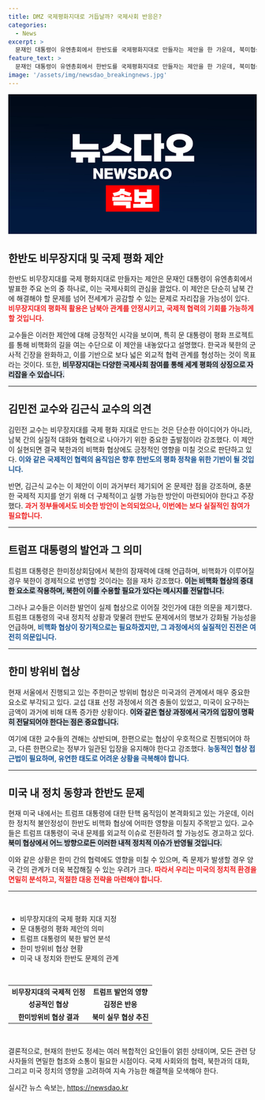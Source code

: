 ```yaml
---
title: DMZ 국제평화지대로 거듭날까? 국제사회 반응은?
categories:
  - News
excerpt: >
  문재인 대통령이 유엔총회에서 한반도를 국제평화지대로 만들자는 제안을 한 가운데, 북미협상과 트럼프 대통령의 탄핵 위기가 맞물리며 한반도 정세가 요동치고 있다. 3차 북미정상회담 가능성도 제기되지만, 국내 정치 상황이 협상에 미칠 영향을 예의주시해야 할 시점이다.
feature_text: >
  문재인 대통령이 유엔총회에서 한반도를 국제평화지대로 만들자는 제안을 한 가운데, 북미협상과 트럼프 대통령의 탄핵 위기가 맞물리며 한반도 정세가 요동치고 있다. 3차 북미정상회담 가능성도 제기되지만, 국내 정치 상황이 협상에 미칠 영향을 예의주시해야 할 시점이다.
image: '/assets/img/newsdao_breakingnews.jpg'
---
```


<p><img src="/assets/img/newsdao_breakingnews.jpg" alt="ranknews 속보" /></p>

<h2 data-ke-size="size26">한반도 비무장지대 및 국제 평화 제안</h2>

<p data-ke-size="size16">한반도 비무장지대를 국제 평화지대로 만들자는 제안은 문재인 대통령이 유엔총회에서 발표한 주요 논의 중 하나로, 이는 국제사회의 관심을 끌었다. 이 제안은 단순히 남북 간에 해결해야 할 문제를 넘어 전세계가 공감할 수 있는 문제로 자리잡을 가능성이 있다. <b><span style="color: #ee2323;">비무장지대의 평화적 활용은 남북아 관계를 안정시키고, 국제적 협력의 기회를 가능하게 할 것입니다.</span></b></p>

<p data-ke-size="size16">교수들은 이러한 제안에 대해 긍정적인 시각을 보이며, 특히 문 대통령이 평화 프로젝트를 통해 비핵화의 길을 여는 수단으로 이 제안을 내놓았다고 설명했다. 한국과 북한의 군사적 긴장을 완화하고, 이를 기반으로 보다 넓은 외교적 협력 관계를 형성하는 것이 목표라는 것이다. 또한, <b><span style="background-color: #21538527;">비무장지대는 다양한 국제사회 참여를 통해 세계 평화의 상징으로 자리잡을 수 있습니다.</span></b></p>

<hr />

<h2 data-ke-size="size26">김민전 교수와 김근식 교수의 의견</h2>

<p data-ke-size="size16">김민전 교수는 비무장지대를 국제 평화 지대로 만드는 것은 단순한 아이디어가 아니라, 남북 간의 실질적 대화와 협력으로 나아가기 위한 중요한 출발점이라 강조했다. 이 제안이 실현되면 결국 북한과의 비핵화 협상에도 긍정적인 영향을 미칠 것으로 판단하고 있다. <b><span style="color: #1a5490;">이와 같은 국제적인 협력의 움직임은 향후 한반도의 평화 정착을 위한 기반이 될 것입니다.</span></b></p>

<p data-ke-size="size16">반면, 김근식 교수는 이 제안이 이미 과거부터 제기되어 온 문제란 점을 강조하며, 충분한 국제적 지지를 얻기 위해 더 구체적이고 실행 가능한 방안이 마련되어야 한다고 주장했다. <b><span style="color: #ee2323;">과거 정부들에서도 비슷한 방안이 논의되었으나, 이번에는 보다 실질적인 참여가 필요합니다.</span></b></p>

<hr />

<h2 data-ke-size="size26">트럼프 대통령의 발언과 그 의미</h2>

<p data-ke-size="size16">트럼프 대통령은 한미정상회담에서 북한의 잠재력에 대해 언급하며, 비핵화가 이루어질 경우 북한이 경제적으로 번영할 것이라는 점을 재차 강조했다. <b><span style="background-color: #21538527;">이는 비핵화 협상의 중대한 요소로 작용하며, 북한이 이를 수용할 필요가 있다는 메시지를 전달합니다.</span></b></p>

<p data-ke-size="size16">그러나 교수들은 이러한 발언이 실제 협상으로 이어질 것인가에 대한 의문을 제기했다. 트럼프 대통령의 국내 정치적 상황과 맞물려 한반도 문제에서의 행보가 강화될 가능성을 언급하며, <b><span style="color: #1a5490;">비핵화 협상이 장기적으로는 필요하겠지만, 그 과정에서의 실질적인 진전은 여전히 의문입니다.</span></b></p>

<hr />

<h2 data-ke-size="size26">한미 방위비 협상</h2>

<p data-ke-size="size16">현재 서울에서 진행되고 있는 주한미군 방위비 협상은 미국과의 관계에서 매우 중요한 요소로 부각되고 있다. 교섭 대표 선정 과정에서 의견 충돌이 있었고, 미국이 요구하는 금액이 과거에 비해 대폭 증가한 상황이다. <b><span style="background-color: #21538527;">이와 같은 협상 과정에서 국가의 입장이 명확히 전달되어야 한다는 점은 중요합니다.</span></b></p>

<p data-ke-size="size16">여기에 대한 교수들의 견해는 상반되며, 한편으로는 협상이 우호적으로 진행되어야 하고, 다른 한편으로는 정부가 일관된 입장을 유지해야 한다고 강조했다. <b><span style="color: #1a5490;">능동적인 협상 접근법이 필요하며, 유연한 태도로 어려운 상황을 극복해야 합니다.</span></b></p>

<hr />

<h2 data-ke-size="size26">미국 내 정치 동향과 한반도 문제</h2>

<p data-ke-size="size16">현재 미국 내에서는 트럼프 대통령에 대한 탄핵 움직임이 본격화되고 있는 가운데, 이러한 정치적 불안정성이 한반도 비핵화 협상에 어떠한 영향을 미칠지 주목받고 있다. 교수들은 트럼프 대통령이 국내 문제를 외교적 이슈로 전환하려 할 가능성도 경고하고 있다. <b><span style="background-color: #21538527;">북미 협상에서 어느 방향으로든 이러한 내적 정치적 이슈가 반영될 것입니다.</span></b></p>

<p data-ke-size="size16">이와 같은 상황은 한미 간의 협력에도 영향을 미칠 수 있으며, 즉 문제가 발생할 경우 양국 간의 관계가 더욱 복잡해질 수 있는 우려가 크다. <b><span style="color: #ee2323;">따라서 우리는 미국의 정치적 환경을 면밀히 분석하고, 적절한 대응 전략을 마련해야 합니다.</span></b></p>

<hr />

<p data-ke-size="size16">&nbsp;</p>

<ul>
    <li>비무장지대의 국제 평화 지대 지정</li>
    <li>문 대통령의 평화 제안의 의미</li>
    <li>트럼프 대통령의 북한 발언 분석</li>
    <li>한미 방위비 협상 현황</li>
    <li>미국 내 정치와 한반도 문제의 관계</li>
</ul>

<p data-ke-size="size16">&nbsp;</p>

<table>
    <tr>
        <td style="text-align: center; height: 17px;"><b>비무장지대의 국제적 인정</b></td>
        <td style="text-align: center; height: 17px;"><b>트럼프 발언의 영향</b></td>
    </tr>
    <tr>
        <td style="text-align: center; height: 17px;"><b>성공적인 협상</b></td>
        <td style="text-align: center; height: 17px;"><b>김정은 반응</b></td>
    </tr>
    <tr>
        <td style="text-align: center; height: 17px;"><b>한미방위비 협상 결과</b></td>
        <td style="text-align: center; height: 17px;"><b>북미 실무 협상 추진</b></td>
    </tr>
</table>

<p data-ke-size="size16">&nbsp;</p> 

<p data-ke-size="size16">결론적으로, 현재의 한반도 정세는 여러 복합적인 요인들이 얽힌 상태이며, 모든 관련 당사자들의 면밀한 협조와 소통이 필요한 시점이다. 국제 사회와의 협력, 북한과의 대화, 그리고 미국 정치의 영향을 고려하여 지속 가능한 해결책을 모색해야 한다.</p>
실시간 뉴스 속보는, <a href="https://newsdao.kr" rel="dofollow">https://newsdao.kr</a>


